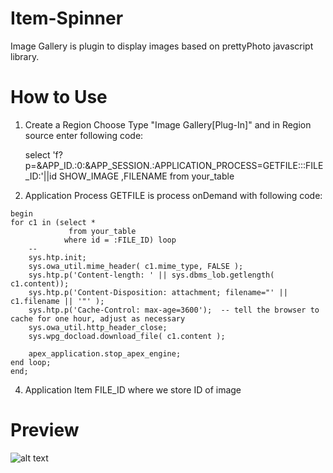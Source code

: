 # Item-Spinner

Image Gallery is plugin to display images based on prettyPhoto javascript library.

# How to Use

 1. Create a Region
 Choose Type "Image Gallery[Plug-In]"
 and in Region source enter following code:
 
     select 'f?p=&APP_ID.:0:&APP_SESSION.:APPLICATION_PROCESS=GETFILE:::FILE_ID:'||id SHOW_IMAGE
             ,FILENAME
     from your_table
  
  3. Application Process GETFILE is process onDemand 
  with following code:
  
    begin
    for c1 in (select *
                 from your_table
                where id = :FILE_ID) loop
        --
        sys.htp.init;
        sys.owa_util.mime_header( c1.mime_type, FALSE );
        sys.htp.p('Content-length: ' || sys.dbms_lob.getlength( c1.content));
        sys.htp.p('Content-Disposition: attachment; filename="' || c1.filename || '"' );
        sys.htp.p('Cache-Control: max-age=3600');  -- tell the browser to cache for one hour, adjust as necessary
        sys.owa_util.http_header_close;
        sys.wpg_docload.download_file( c1.content );
     
        apex_application.stop_apex_engine;
    end loop;
    end;
    
  4. Application Item FILE_ID where we store ID of image

# Preview

![alt text](https://github.com/nhasko/ImageGallery/blob/master/preview.PNG)
